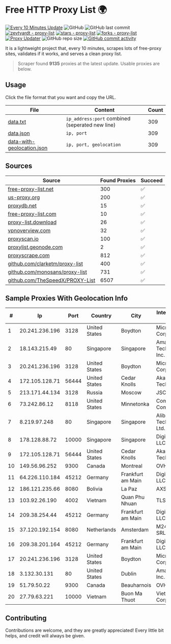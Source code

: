 
# Free HTTP Proxy List 🌍

[![Every 10 Minutes Update](https://github.com/mertguvencli/http-proxy-list/actions/workflows/main.yml/badge.svg?branch=main)](https://github.com/mertguvencli/http-proxy-list/actions/workflows/main.yml)
![GitHub](https://img.shields.io/github/license/mertguvencli/http-proxy-list)
![GitHub last commit](https://img.shields.io/github/last-commit/mertguvencli/http-proxy-list)
[![zevtyardt - proxy-list](https://img.shields.io/static/v1?label=zevtyardt&message=proxy-list&color=blue&logo=github)](https://github.com/zevtyardt/proxy-list "Go to GitHub repo")
[![stars - proxy-list](https://img.shields.io/github/stars/zevtyardt/proxy-list?style=social)](https://github.com/zevtyardt/proxy-list)
[![forks - proxy-list](https://img.shields.io/github/forks/zevtyardt/proxy-list?style=social)](https://github.com/zevtyardt/proxy-list)
[![Proxy Updater](https://github.com/zevtyardt/proxy-list/workflows/Proxy%20Updater/badge.svg)](https://github.com/zevtyardt/proxy-list/actions?query=workflow:"Proxy+Updater")
![GitHub repo size](https://img.shields.io/github/repo-size/zevtyardt/proxy-list)
[![GitHub commit activity](https://img.shields.io/github/commit-activity/m/zevtyardt/proxy-list?logo=commits)](https://github.com/zevtyardt/proxy-list/commits/main)

It is a lightweight project that, every 10 minutes, scrapes lots of free-proxy sites, validates if it works, and serves a clean proxy list.

> Scraper found **9135** proxies at the latest update. Usable proxies are below.

## Usage

Click the file format that you want and copy the URL.

|File|Content|Count|
|----|-------|-----|
|[data.txt](https://raw.githubusercontent.com/mertguvencli/http-proxy-list/main/proxy-list/data.txt)|`ip_address:port` combined (seperated new line)|309|
|[data.json](https://raw.githubusercontent.com/mertguvencli/http-proxy-list/main/proxy-list/data.json)|`ip, port`|309|
|[data-with-geolocation.json](https://raw.githubusercontent.com/mertguvencli/http-proxy-list/main/proxy-list/data-with-geolocation.json)|`ip, port, geolocation`|309|

## Sources

|Source|Found Proxies|Succeed|
|------|-------------|-------|
|[free-proxy-list.net](https://free-proxy-list.net)|300|✅|
|[us-proxy.org](https://www.us-proxy.org)|200|✅|
|[proxydb.net](http://proxydb.net)|15|✅|
|[free-proxy-list.com](https://free-proxy-list.com/?page=&port=&type%5B%5D=http&type%5B%5D=https&up_time=0&search=Search)|10|✅|
|[proxy-list.download](https://www.proxy-list.download/HTTP)|26|✅|
|[vpnoverview.com](https://vpnoverview.com/privacy/anonymous-browsing/free-proxy-servers)|32|✅|
|[proxyscan.io](https://www.proxyscan.io)|100|✅|
|[proxylist.geonode.com](https://proxylist.geonode.com/api/proxy-list?limit=300&page=1&sort_by=lastChecked&sort_type=desc&protocols=http,https)|2|✅|
|[proxyscrape.com](https://api.proxyscrape.com/v2/?request=displayproxies&protocol=http&timeout=10000&country=all&ssl=all&anonymity=all)|812|✅|
|[github.com/clarketm/proxy-list](https://raw.githubusercontent.com/clarketm/proxy-list/master/proxy-list-raw.txt)|400|✅|
|[github.com/monosans/proxy-list](https://raw.githubusercontent.com/monosans/proxy-list/main/proxies/http.txt)|731|✅|
|[github.com/TheSpeedX/PROXY-List](https://raw.githubusercontent.com/TheSpeedX/PROXY-List/master/http.txt)|6507|✅|


## Sample Proxies With Geolocation Info

|#|Ip|Port|Country|City|Internet Service Provider|
|-|--|----|-------|----|-------------------------|
|1|20.241.236.196|3128|United States|Boydton|Microsoft Corporation|
|2|18.143.215.49|80|Singapore|Singapore|Amazon Technologies Inc.|
|3|20.241.236.196|3128|United States|Boydton|Microsoft Corporation|
|4|172.105.128.71|56444|United States|Cedar Knolls|Akamai Technologies|
|5|213.171.44.134|3128|Russia|Moscow|JSC Comcor|
|6|73.242.86.12|8118|United States|Minnetonka|Comcast Cable Communications|
|7|8.219.97.248|80|Singapore|Singapore|Alibaba (US) Technology Co., Ltd.|
|8|178.128.88.72|10000|Singapore|Singapore|DigitalOcean, LLC|
|9|172.105.128.71|56444|United States|Cedar Knolls|Akamai Technologies|
|10|149.56.96.252|9300|Canada|Montreal|OVH SAS|
|11|64.226.110.184|45212|Germany|Frankfurt am Main|DigitalOcean, LLC|
|12|186.121.235.66|8080|Bolivia|La Paz|AXS Bolivia S. A.|
|13|103.92.26.190|4002|Vietnam|Quan Phu Nhuan|TLSOFT|
|14|209.38.254.44|45212|Germany|Frankfurt am Main|DigitalOcean, LLC|
|15|37.120.192.154|8080|Netherlands|Amsterdam|M247 Europe SRL|
|16|209.38.201.164|45212|Germany|Frankfurt am Main|DigitalOcean, LLC|
|17|20.241.236.196|3128|United States|Boydton|Microsoft Corporation|
|18|3.132.30.131|80|United States|Dublin|Amazon.com, Inc.|
|19|51.79.50.22|9300|Canada|Beauharnois|OVH SAS|
|20|27.79.63.221|10000|Vietnam|Buon Ma Thuot|Viettel Corporation|



## Contributing

Contributions are welcome, and they are greatly appreciated! Every
little bit helps, and credit will always be given.

